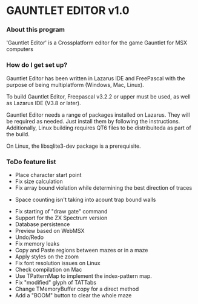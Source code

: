 # GAUNTLET EDITOR v1.0 #


### About this program ###

'Gauntlet Editor' is a Crossplatform editor for the game Gauntlet for MSX computers

### How do I get set up? ###

Gauntlet Editor has been written in Lazarus IDE and FreePascal with the purpose of being multiplatform (Windows, Mac, Linux).

To build Gauntlet Editor, Freepascal v3.2.2 or upper must be used, as well as Lazarus IDE (V3.8 or later).

Gauntlet Editor needs a range of packages installed on Lazarus. They will be required as needed. Just install them by following the instructions.
Additionally, Linux building requires QT6 files to be distribuiteda as part of the build.

On Linux, the libsqlite3-dev package is a prerequisite.


### ToDo feature list ###

* Place character start point
* Fix size calculation
* Fix array bound violation while determining the best direction of traces
+ Space counting isn't taking into acount trap bound walls
- Fix starting of "draw gate" command
- Support for the ZX Spectrum version
- Database persistence
- Preview based on WebMSX
- Undo/Redo
- Fix memory leaks
- Copy and Paste regions between mazes or in a maze
- Apply styles on the zoom
- Fix font resolution issues on Linux
- Check compilation on Mac
- Use TPatternMap to implement the index-pattern map.
- Fix "modified" glyph of TATTabs
- Change TMemoryBuffer copy for a direct method
- Add a "BOOM" button to clear the whole maze

